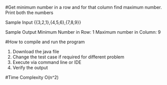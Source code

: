 #Get minimum number in a row and for that column find maximum number. Print both the numbers

Sample Input
{{3,2,1},{4,5,6},{7,8,9}}

Sample Output
Minimum Number in Row: 1
Maximum number in Column: 9

#How to compile and run the program
1. Download the java file
2. Change the test case if required for different problem
3. Execute via command line or IDE
4. Verify the output

#Time Complexity
O(n^2)